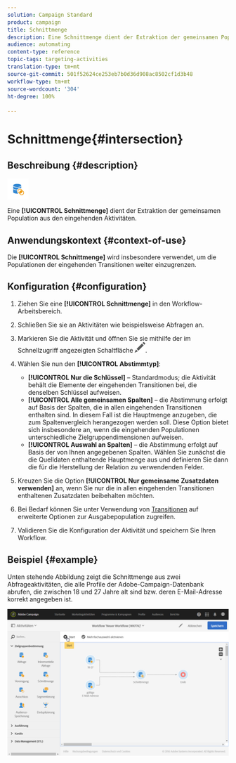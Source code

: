 ```yaml
---
solution: Campaign Standard
product: campaign
title: Schnittmenge
description: Eine Schnittmenge dient der Extraktion der gemeinsamen Population aus den eingehenden Aktivitäten.
audience: automating
content-type: reference
topic-tags: targeting-activities
translation-type: tm+mt
source-git-commit: 501f52624ce253eb7b0d36d908ac8502cf1d3b48
workflow-type: tm+mt
source-wordcount: '304'
ht-degree: 100%

---
```



# Schnittmenge{#intersection}

## Beschreibung {#description}

![](assets/intersection.png)

Eine **[!UICONTROL Schnittmenge]** dient der Extraktion der gemeinsamen Population aus den eingehenden Aktivitäten.

## Anwendungskontext {#context-of-use}

Die **[!UICONTROL Schnittmenge]** wird insbesondere verwendet, um die Populationen der eingehenden Transitionen weiter einzugrenzen.

## Konfiguration {#configuration}

1. Ziehen Sie eine **[!UICONTROL Schnittmenge]** in den Workflow-Arbeitsbereich.
1. Schließen Sie sie an Aktivitäten wie beispielsweise Abfragen an.
1. Markieren Sie die Aktivität und öffnen Sie sie mithilfe der im Schnellzugriff angezeigten Schaltfläche ![](assets/edit_darkgrey-24px.png).
1. Wählen Sie nun den **[!UICONTROL Abstimmtyp]**:

   * **[!UICONTROL Nur die Schlüssel]** – Standardmodus; die Aktivität behält die Elemente der eingehenden Transitionen bei, die denselben Schlüssel aufweisen.
   * **[!UICONTROL Alle gemeinsamen Spalten]** – die Abstimmung erfolgt auf Basis der Spalten, die in allen eingehenden Transitionen enthalten sind. In diesem Fall ist die Hauptmenge anzugeben, die zum Spaltenvergleich herangezogen werden soll. Diese Option bietet sich insbesondere an, wenn die eingehenden Populationen unterschiedliche Zielgruppendimensionen aufweisen.
   * **[!UICONTROL Auswahl an Spalten]** – die Abstimmung erfolgt auf Basis der von Ihnen angegebenen Spalten. Wählen Sie zunächst die die Quelldaten enthaltende Hauptmenge aus und definieren Sie dann die für die Herstellung der Relation zu verwendenden Felder.

1. Kreuzen Sie die Option **[!UICONTROL Nur gemeinsame Zusatzdaten verwenden]** an, wenn Sie nur die in allen eingehenden Transitionen enthaltenen Zusatzdaten beibehalten möchten.
1. Bei Bedarf können Sie unter Verwendung von [Transitionen](../../automating/using/activity-properties.md) auf erweiterte Optionen zur Ausgabepopulation zugreifen.
1. Validieren Sie die Konfiguration der Aktivität und speichern Sie Ihren Workflow.

## Beispiel {#example}

Unten stehende Abbildung zeigt die Schnittmenge aus zwei Abfrageaktivitäten, die alle Profile der Adobe-Campaign-Datenbank abrufen, die zwischen 18 und 27 Jahre alt sind bzw. deren E-Mail-Adresse korrekt angegeben ist.

![](assets/wkf_intersection_example.png)


